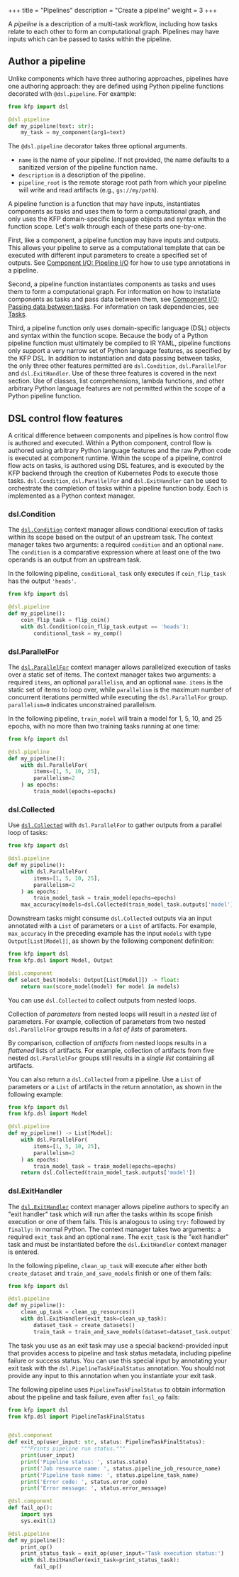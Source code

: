 +++
title = "Pipelines"
description = "Create a pipeline"
weight = 3
+++

A *pipeline* is a description of a multi-task workflow, including how tasks relate to each other to form an computational graph. Pipelines may have inputs which can be passed to tasks within the pipeline.

## Author a pipeline
Unlike components which have three authoring approaches, pipelines have one authoring approach: they are defined using Python pipeline functions decorated with `@dsl.pipeline`. For example:

```python
from kfp import dsl

@dsl.pipeline
def my_pipeline(text: str):
    my_task = my_component(arg1=text)
```

The `@dsl.pipeline` decorator takes three optional arguments.
* `name` is the name of your pipeline. If not provided, the name defaults to a sanitized version of the pipeline function name.
* `description` is a description of the pipeline.
* `pipeline_root` is the remote storage root path from which your pipeline will write and read artifacts (e.g., `gs://my/path`).

A pipeline function is a function that may have inputs, instantiates components as tasks and uses them to form a computational graph, and only uses the KFP domain-specific language objects and syntax within the function scope. Let's walk through each of these parts one-by-one.

First, like a component, a pipeline function may have inputs and outputs. This allows your pipeline to serve as a computational template that can be executed with different input parameters to create a specified set of outputs. See [Component I/O: Pipeline I/O][component-io-pipeline-io] for how to use type annotations in a pipeline.

Second, a pipeline function instantiates components as tasks and uses them to form a computational graph. For information on how to instatiate components as tasks and pass data between them, see [Component I/O: Passing data between tasks][component-io]. For information on task dependencies, see [Tasks][tasks].

Third, a pipeline function only uses domain-specific language (DSL) objects and syntax within the function scope. Because the body of a Python pipeline function must ultimately be compiled to IR YAML, pipeline functions only support a very narrow set of Python language features, as specified by the KFP DSL. In addition to instantiation and data passing between tasks, the only three other features permitted are `dsl.Condition`, `dsl.ParallelFor` and `dsl.ExitHandler`. Use of these three features is covered in the next section. Use of classes, list comprehensions, lambda functions, and other arbitrary Python language features are not permitted within the scope of a Python pipeline function.


## DSL control flow features
A critical difference between components and pipelines is how control flow is authored and executed. Within a Python component, control flow is authored using arbitrary Python language features and the raw Python code is executed at component runtime. Within the scope of a pipeline, control flow acts on tasks, is authored using DSL features, and is executed by the KFP backend through the creation of Kubernetes Pods to execute those tasks.  `dsl.Condition`, `dsl.ParallelFor` and `dsl.ExitHandler` can be used to orchestrate the completion of tasks within a pipeline function body. Each is implemented as a Python context manager.

### dsl.Condition

The [`dsl.Condition`][dsl-reference-docs] context manager allows conditional execution of tasks within its scope based on the output of an upstream task. The context manager takes two arguments: a required `condition` and an optional `name`. The `condition` is a comparative expression where at least one of the two operands is an output from an upstream task.

In the following pipeline, `conditional_task` only executes if `coin_flip_task` has the output `'heads'`.

```python
from kfp import dsl

@dsl.pipeline
def my_pipeline():
    coin_flip_task = flip_coin()
    with dsl.Condition(coin_flip_task.output == 'heads'):
        conditional_task = my_comp()
```

### dsl.ParallelFor

The [`dsl.ParallelFor`][dsl-reference-docs] context manager allows parallelized execution of tasks over a static set of items. The context manager takes two arguments: a required `items`, an optional `parallelism`, and an optional `name`. `items` is the static set of items to loop over, while `parallelism` is the maximum number of concurrent iterations permitted while executing the `dsl.ParallelFor` group. `parallelism=0` indicates unconstrained parallelism.

In the following pipeline, `train_model` will train a model for 1, 5, 10, and 25 epochs, with no more than two training tasks running at one time:

```python
from kfp import dsl

@dsl.pipeline
def my_pipeline():
    with dsl.ParallelFor(
        items=[1, 5, 10, 25],
        parallelism=2
    ) as epochs:
        train_model(epochs=epochs)
```

### dsl.Collected

Use [`dsl.Collected`](https://kubeflow-pipelines.readthedocs.io/en/latest/source/dsl.html#kfp.dsl.Collected) with `dsl.ParallelFor` to gather outputs from a parallel loop of tasks:

```python
from kfp import dsl

@dsl.pipeline
def my_pipeline():
    with dsl.ParallelFor(
        items=[1, 5, 10, 25],
        parallelism=2
    ) as epochs:
        train_model_task = train_model(epochs=epochs)
    max_accuracy(models=dsl.Collected(train_model_task.outputs['model']))
```

Downstream tasks might consume `dsl.Collected` outputs via an input annotated with a `List` of parameters or a `List` of artifacts. For example, `max_accuracy` in the preceding example has the input `models` with type `Output[List[Model]]`, as shown by the following component definition:

```python
from kfp import dsl
from kfp.dsl import Model, Output

@dsl.component
def select_best(models: Output[List[Model]]) -> float:
    return max(score_model(model) for model in models)
```

You can use `dsl.Collected` to collect outputs from nested loops.

Collection of *parameters* from nested loops will result in a *nested list* of parameters. For example, collection of parameters from two nested `dsl.ParallelFor` groups results in a *list of lists* of parameters.

By comparison, collection of *artifacts* from nested loops results in a *flattened* lists of artifacts. For example, collection of artifacts from five nested `dsl.ParallelFor` groups still results in a *single list* containing all artifacts.

You can also return a `dsl.Collected` from a pipeline. Use a `List` of parameters or a `List` of artifacts in the return annotation, as shown in the following example:

```python
from kfp import dsl
from kfp.dsl import Model

@dsl.pipeline
def my_pipeline() -> List[Model]:
    with dsl.ParallelFor(
        items=[1, 5, 10, 25],
        parallelism=2
    ) as epochs:
        train_model_task = train_model(epochs=epochs)
    return dsl.Collected(train_model_task.outputs['model'])
```


### dsl.ExitHandler
The [`dsl.ExitHandler`][dsl-reference-docs] context manager allows pipeline authors to specify an "exit handler" task which will run after the tasks within its scope finish execution or one of them fails. This is analogous to using `try:` followed by `finally:` in normal Python. The context manager takes two arguments: a required `exit_task` and an optional `name`. The `exit_task` is the "exit handler" task and must be instantiated before the `dsl.ExitHandler` context manager is entered.

In the following pipeline, `clean_up_task` will execute after either both `create_dataset` and `train_and_save_models` finish or one of them fails:

```python
from kfp import dsl

@dsl.pipeline
def my_pipeline():
    clean_up_task = clean_up_resources()
    with dsl.ExitHandler(exit_task=clean_up_task):
        dataset_task = create_datasets()
        train_task = train_and_save_models(dataset=dataset_task.output)
```

The task you use as an exit task may use a special backend-provided input that provides access to pipeline and task status metadata, including pipeline failure or success status. You can use this special input by annotating your exit task with the `dsl.PipelineTaskFinalStatus` annotation. You should not provide any input to this annotation when you instantiate your exit task.

The following pipeline uses `PipelineTaskFinalStatus` to obtain information about the pipeline and task failure, even after `fail_op` fails:

```python
from kfp import dsl
from kfp.dsl import PipelineTaskFinalStatus


@dsl.component
def exit_op(user_input: str, status: PipelineTaskFinalStatus):
    """Prints pipeline run status."""
    print(user_input)
    print('Pipeline status: ', status.state)
    print('Job resource name: ', status.pipeline_job_resource_name)
    print('Pipeline task name: ', status.pipeline_task_name)
    print('Error code: ', status.error_code)
    print('Error message: ', status.error_message)

@dsl.component
def fail_op():
    import sys
    sys.exit(1)

@dsl.pipeline
def my_pipeline():
    print_op()
    print_status_task = exit_op(user_input='Task execution status:')
    with dsl.ExitHandler(exit_task=print_status_task):
        fail_op()
```


[component-io]: /docs/components/pipelines/v2/author-a-pipeline/component-io#passing-data-between-tasks
[components]: /docs/components/pipelines/v2/author-a-pipeline/components
[tasks]: /docs/components/pipelines/v2/author-a-pipeline/tasks
[component-io-pipeline-io]: /docs/components/pipelines/v2/author-a-pipeline/component-io/#pipeline-io
<!-- TODO: make this reference more precise throughout -->
[dsl-reference-docs]: https://kubeflow-pipelines.readthedocs.io/en/master/source/dsl.html
